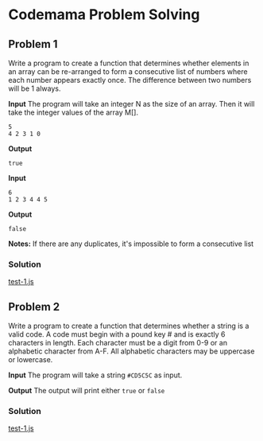 # Codemama Problem Solving
## Problem 1
Write a program to create a function that determines whether elements in an array can be re-arranged to form a consecutive list of numbers where each number appears exactly once. The difference between two numbers will be 1 always.

<b>Input</b>
The program will take an integer N as the size of an array. Then it will take the integer values of the array M[].
```
5
4 2 3 1 0
```

<b>Output</b>
```
true
```

<b>Input</b>

```
6
1 2 3 4 4 5
```

<b>Output</b>
```
false
```

<b>Notes:</b>
If there are any duplicates, it's impossible to form a consecutive list

### Solution
<a href="/blob/main/test-1.js">test-1.js</a>

## Problem 2
Write a program to create a function that determines whether a string is a valid code. A code must begin with a pound key # and is exactly 6 characters in length. Each character must be a digit from 0-9 or an alphabetic character from A-F. All alphabetic characters may be uppercase or lowercase.

<b>Input</b>
The program will take a string `#CD5C5C` as input.

<b>Output</b>
The output will print either `true` or `false`

### Solution
<a href="/blob/main/test-2.js">test-1.js</a>
